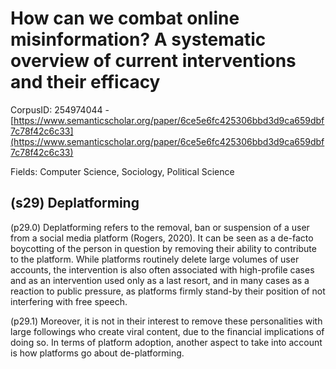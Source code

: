 # How can we combat online misinformation? A systematic overview of current interventions and their efficacy

CorpusID: 254974044 - [https://www.semanticscholar.org/paper/6ce5e6fc425306bbd3d9ca659dbf7c78f42c6c33](https://www.semanticscholar.org/paper/6ce5e6fc425306bbd3d9ca659dbf7c78f42c6c33)

Fields: Computer Science, Sociology, Political Science

## (s29) Deplatforming
(p29.0) Deplatforming refers to the removal, ban or suspension of a user from a social media platform (Rogers, 2020). It can be seen as a de-facto boycotting of the person in question by removing their ability to contribute to the platform. While platforms routinely delete large volumes of user accounts, the intervention is also often associated with high-profile cases and as an intervention used only as a last resort, and in many cases as a reaction to public pressure, as platforms firmly stand-by their position of not interfering with free speech.

(p29.1) Moreover, it is not in their interest to remove these personalities with large followings who create viral content, due to the financial implications of doing so. In terms of platform adoption, another aspect to take into account is how platforms go about de-platforming.
